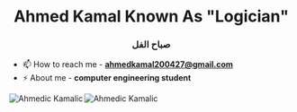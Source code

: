 <h1 align="center">Ahmed Kamal Known As "Logician" </h1>
<h3 align="center">صباح الفل</h3>


- 📫 How to reach me - **ahmedkamal200427@gmail.com**
- ⚡ About me - **computer engineering student**
<p><img align="left" src="https://github-readme-stats.vercel.app/api/top-langs?username=ahmed-kamal2004&show_icons=true&locale=en&layout=donut" alt="Ahmedic Kamalic" /></p>
<p><img align="left" src="https://github-readme-stats.vercel.app/api/wakatime?username=ahmed-kamal2004" alt="Ahmedic Kamalic" /></p>

